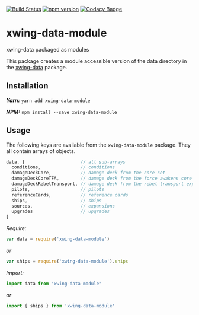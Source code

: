 [![Build Status](https://travis-ci.org/stevegood/xwing-data-module.svg?branch=master)](https://travis-ci.org/stevegood/xwing-data-module)
[![npm version](https://badge.fury.io/js/xwing-data-module.svg)](https://badge.fury.io/js/xwing-data-module)
[![Codacy Badge](https://api.codacy.com/project/badge/Grade/855a3f9793b346f69d3dbf4dcfb0e23f)](https://www.codacy.com/app/sgood/xwing-data-module?utm_source=github.com&amp;utm_medium=referral&amp;utm_content=stevegood/xwing-data-module&amp;utm_campaign=Badge_Grade)

# xwing-data-module
xwing-data packaged as modules

This package creates a module accessible version of the data directory in the [xwing-data](https://github.com/guidokessels/xwing-data) package.

## Installation

_**Yarn:**_ `yarn add xwing-data-module`

_**NPM:**_ `npm install --save xwing-data-module`

## Usage

The following keys are available from the `xwing-data-module` package. They all contain arrays of objects.

```javascript
data, {                     // all sub-arrays
  conditions,               // conditions
  damageDeckCore,           // damage deck from the core set
  damageDeckCoreTFA,        // damage deck from the force awakens core set
  damageDeckRebelTransport, // damage deck from the rebel transport expansion
  pilots,                   // pilots
  referenceCards,           // reference cards
  ships,                    // ships
  sources,                  // expansions
  upgrades                  // upgrades
}
```

*Require:*

```javascript
var data = require('xwing-data-module')
```

_or_

```javascript
var ships = require('xwing-data-module').ships
```

*Import:*

```javascript
import data from 'xwing-data-module'
```

_or_

```javascript
import { ships } from 'xwing-data-module'
```

